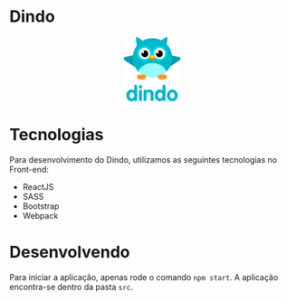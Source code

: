 # Dindo
<center>
  <img src="docs/logo.png" width="100">
</center>

# Tecnologias
Para desenvolvimento do Dindo, utilizamos as seguintes tecnologias no Front-end:
 - ReactJS
 - SASS
 - Bootstrap
 - Webpack

# Desenvolvendo
Para iniciar a aplicação, apenas rode o comando `npm start`. A aplicação encontra-se dentro da pasta `src`.
